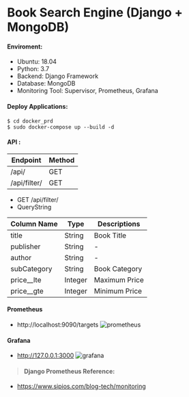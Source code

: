 # Book Search Engine (Django + MongoDB)
#### Enviroment:
* Ubuntu: 18.04 
* Python: 3.7
* Backend: Django Framework
* Database: MongoDB
* Monitoring Tool: Supervisor, Prometheus, Grafana


#### Deploy Applications:
```
$ cd docker_prd
$ sudo docker-compose up --build -d
```

#### API :
| Endpoint      | Method |
| ---------     | -----  |
| /api/         |  GET   |
| /api/filter/  |  GET   |


* GET /api/filter/
* QueryString

| Column Name      | Type | Descriptions |
| ----------- | -----| --------- |
|     title |  String|  Book Title |
|  publisher |      String| -|
|  author |      String| -|
|  subCategory |      String| Book Category|
|  price__lte |      Integer| Maximum Price|
|  price__gte |      Integer| Minimum Price|


#### Prometheus
* http://localhost:9090/targets
![prometheus](https://img.onl/uUzXnC)


#### Grafana
* http://127.0.0.1:3000
![grafana](https://img.onl/Y6LiK9)


>#### Django Prometheus Reference:
* https://www.sipios.com/blog-tech/monitoring